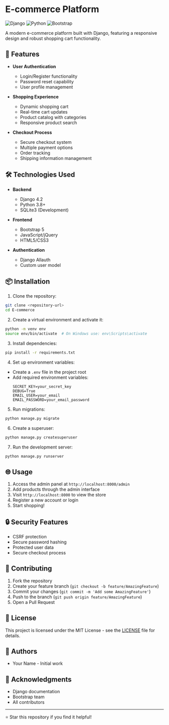 # E-commerce Platform

![Django](https://img.shields.io/badge/Django-4.2-green.svg)
![Python](https://img.shields.io/badge/Python-3.8+-blue.svg)
![Bootstrap](https://img.shields.io/badge/Bootstrap-5.0-purple.svg)

A modern e-commerce platform built with Django, featuring a responsive design and robust shopping cart functionality.

## 🚀 Features

- **User Authentication**
  - Login/Register functionality
  - Password reset capability
  - User profile management

- **Shopping Experience**
  - Dynamic shopping cart
  - Real-time cart updates
  - Product catalog with categories
  - Responsive product search

- **Checkout Process**
  - Secure checkout system
  - Multiple payment options
  - Order tracking
  - Shipping information management

## 🛠️ Technologies Used

- **Backend**
  - Django 4.2
  - Python 3.8+
  - SQLite3 (Development)

- **Frontend**
  - Bootstrap 5
  - JavaScript/jQuery
  - HTML5/CSS3

- **Authentication**
  - Django Allauth
  - Custom user model

## 📦 Installation

1. Clone the repository:
```bash
git clone <repository-url>
cd E-commerce
```

2. Create a virtual environment and activate it:
```bash
python -m venv env
source env/bin/activate  # On Windows use: env\Scripts\activate
```

3. Install dependencies:
```bash
pip install -r requirements.txt
```

4. Set up environment variables:
- Create a `.env` file in the project root
- Add required environment variables:
  ```
  SECRET_KEY=your_secret_key
  DEBUG=True
  EMAIL_USER=your_email
  EMAIL_PASSWORD=your_email_password
  ```

5. Run migrations:
```bash
python manage.py migrate
```

6. Create a superuser:
```bash
python manage.py createsuperuser
```

7. Run the development server:
```bash
python manage.py runserver
```

## 🌐 Usage

1. Access the admin panel at `http://localhost:8000/admin`
2. Add products through the admin interface
3. Visit `http://localhost:8000` to view the store
4. Register a new account or login
5. Start shopping!

## 🔒 Security Features

- CSRF protection
- Secure password hashing
- Protected user data
- Secure checkout process

## 🤝 Contributing

1. Fork the repository
2. Create your feature branch (`git checkout -b feature/AmazingFeature`)
3. Commit your changes (`git commit -m 'Add some AmazingFeature'`)
4. Push to the branch (`git push origin feature/AmazingFeature`)
5. Open a Pull Request

## 📝 License

This project is licensed under the MIT License - see the [LICENSE](LICENSE) file for details.

## 👥 Authors

- Your Name - Initial work

## 🙏 Acknowledgments

- Django documentation
- Bootstrap team
- All contributors

---
⭐️ Star this repository if you find it helpful!

